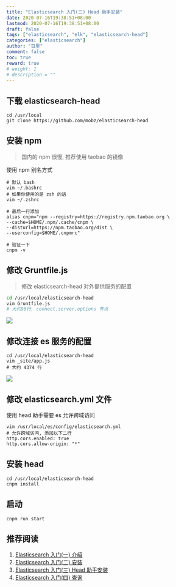 ```yaml
---
title: "Elasticsearch 入门(三) Head 助手安装"
date: 2020-07-16T19:38:51+08:00
lastmod: 2020-07-16T19:38:51+08:00
draft: false
tags: ["elasticsearch", "elk", "elasticsearch-head"]
categories: ["elasticsearch"]
author: "百里"
comment: false
toc: true
reward: true
# weight: 1
# description = ""
---
```


## 下载 elasticsearch-head

```
cd /usr/local
git clone https://github.com/mobz/elasticsearch-head 
```

## 安装 npm

> 国内的 npm 很慢, 推荐使用 taobao 的镜像

使用 npm 别名方式

```base
# 默认 bash
vim ~/.bashrc
# 如果你使用的是 zsh 的话
vim ~/.zshrc

# 最后一行添加
alias cnpm="npm --registry=https://registry.npm.taobao.org \
--cache=$HOME/.npm/.cache/cnpm \
--disturl=https://npm.taobao.org/dist \
--userconfig=$HOME/.cnpmrc"

# 验证一下
cnpm -v
```

## 修改 Gruntfile.js

> 修改 elasticsearch-head 对外提供服务的配置

```bash
cd /usr/local/elasticsearch-head
vim Gruntfile.js 
# 大约96行, connect.server.options 节点
```

![](https://cdn.jsdelivr.net/gh/yezihack/assets/b/20200716200648.png?imageslim)

## 修改连接 es 服务的配置

````
cd /usr/local/elasticsearch-head
vim _site/app.js
# 大约 4374 行
````

![](https://cdn.jsdelivr.net/gh/yezihack/assets/b/20200716201136.png?imageslim)

## 修改 elasticsearch.yml 文件

使用 head 助手需要 es 允许跨域访问

```
vim /usr/local/es/config/elasticsearch.yml
# 允许跨域访问, 添加以下二行
http.cors.enabled: true
http.cors.allow-origin: "*"
```

## 安装 head

```
cd /usr/local/elasticsearch-head
cnpm install
```

## 启动

```
cnpm run start
```

## 推荐阅读

1. [Elasticsearch 入门(一) 介绍](https://www.sgfoot.com/es-info.html)
2. [Elasticsearch 入门(二) 安装](https://www.sgfoot.com/es-install.html)
3. [Elasticsearch 入门(三) Head 助手安装](https://www.sgfoot.com/es-head.html)
4. [Elasticsearch 入门(四) 查询](https://www.sgfoot.com/es-search.html)
